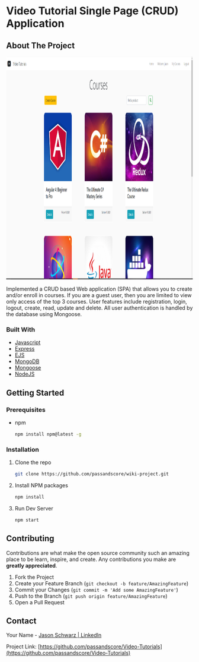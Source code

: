 # Video Tutorial Single Page (CRUD) Application

<!-- ABOUT THE PROJECT -->

## About The Project

<p align=”center”>
<img src="images/readme-cover.png" alt="Logo" width="800" height="600">
</p>


Implemented a CRUD based Web application (SPA) that allows you to create and/or enroll in courses. If you are a guest user, then you are limited to view only access of the top 3 courses. User features include registration, login, logout, create, read, update and delete. All user authentication is handled by the database using Mongoose.


### Built With

- [Javascript](https://www.javascript.com/)
- [Express](https://expressjs.com/)
- [EJS](https://ejs.co/)
- [MongoDB](https://www.mongodb.com/)
- [Mongoose](https://mongoosejs.com/)
- [NodeJS](https://nodejs.dev/)

<!-- GETTING STARTED -->

## Getting Started

### Prerequisites

- npm
  ```sh
  npm install npm@latest -g
  ```

### Installation

1. Clone the repo
   ```sh
   git clone https://github.com/passandscore/wiki-project.git
   ```
2. Install NPM packages
   ```sh
   npm install
   ```
3. Run Dev Server
   ```sh
   npm start
   ```

<!-- CONTRIBUTING -->

## Contributing

Contributions are what make the open source community such an amazing place to be learn, inspire, and create. Any contributions you make are **greatly appreciated**.

1. Fork the Project
2. Create your Feature Branch (`git checkout -b feature/AmazingFeature`)
3. Commit your Changes (`git commit -m 'Add some AmazingFeature'`)
4. Push to the Branch (`git push origin feature/AmazingFeature`)
5. Open a Pull Request



<!-- CONTACT -->

## Contact

Your Name - [Jason Schwarz | LinkedIn](https://www.linkedin.com/in/jason-schwarz-75b91482/)

Project Link: [https://github.com/passandscore/Video-Tutorials](https://github.com/passandscore/Video-Tutorials)
